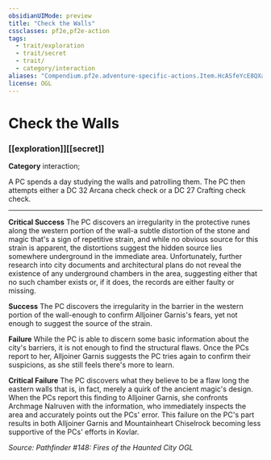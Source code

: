 ```yaml
---
obsidianUIMode: preview
title: "Check the Walls"
cssclasses: pf2e,pf2e-action
tags:
  - trait/exploration
  - trait/secret
  - trait/
  - category/interaction
aliases: "Compendium.pf2e.adventure-specific-actions.Item.HcASfeYcE8QXayfk"
license: OGL
---
```

# Check the Walls

### [[exploration]][[secret]]

**Category** interaction; 




A PC spends a day studying the walls and patrolling them. The PC then attempts either a DC 32 Arcana check check or a DC 27 Crafting check check.

* * *

**Critical Success** The PC discovers an irregularity in the protective runes along the western portion of the wall-a subtle distortion of the stone and magic that's a sign of repetitive strain, and while no obvious source for this strain is apparent, the distortions suggest the hidden source lies somewhere underground in the immediate area. Unfortunately, further research into city documents and architectural plans do not reveal the existence of any underground chambers in the area, suggesting either that no such chamber exists or, if it does, the records are either faulty or missing.

**Success** The PC discovers the irregularity in the barrier in the western portion of the wall-enough to confirm Alljoiner Garnis's fears, yet not enough to suggest the source of the strain.

**Failure** While the PC is able to discern some basic information about the city's barriers, it is not enough to find the structural flaws. Once the PCs report to her, Alljoiner Garnis suggests the PC tries again to confirm their suspicions, as she still feels there's more to learn.

**Critical Failure** The PC discovers what they believe to be a flaw long the eastern walls that is, in fact, merely a quirk of the ancient magic's design. When the PCs report this finding to Alljoiner Garnis, she confronts Archmage Nalruven with the information, who immediately inspects the area and accurately points out the PCs' error. This failure on the PC's part results in both Alljoiner Garnis and Mountainheart Chiselrock becoming less supportive of the PCs' efforts in Kovlar.

*Source: Pathfinder #148: Fires of the Haunted City*
*OGL*